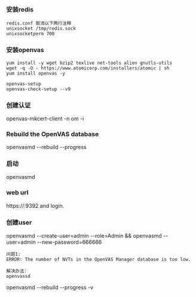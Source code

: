 ### 安装redis
```
redis.conf 取消以下两行注释
unixsocket /tmp/redis.sock
unixsocketperm 700
```

### 安装openvas
```
yum install -y wget bzip2 texlive net-tools alien gnutls-utils
wget -q -O - https://www.atomicorp.com/installers/atomic | sh
yum install openvas -y

openvas-setup
openvas-check-setup --v9
```

### 创建认证
openvas-mkcert-client -n om -i

### Rebuild the OpenVAS database
openvasmd --rebuild --progress

### 启动
openvasmd

### web url
https://<IP-ADDRESS>:9392 and login.


### 创建user  
openvasmd --create-user=admin --role=Admin && openvasmd --user=admin --new-password=666666 

```
问题1:
ERROR: The number of NVTs in the OpenVAS Manager database is too low.

解决办法:
openvassd
```
openvasmd --rebuild --progress -v
